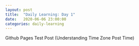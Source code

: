 ```yaml
---
layout: post
title:  "Daily Learning: Day 1"
date:   2020-06-06 23:00:00
categories: daily-learning
---
```

Github Pages Test Post (Understanding Time Zone Post Time)
